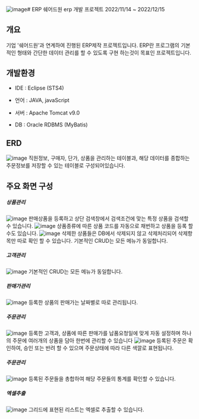 ![image](https://github.com/Haemin0623/erp/assets/112607474/d0325102-c55e-4f75-9c11-83c1f0da44b9)# ERP
쉐어드원 erp 개발 프로젝트
2022/11/14 ~ 2022/12/15


## 개요
기업 '쉐어드원'과 연계하여 진행된 ERP제작 프로젝트입니다.
ERP란 프로그램의 기본적인 형태와 간단한 데이터 관리를 할 수 있도록 구현 하는것이 목표인 프로젝트입니다.
  
## 개발환경
- IDE : Eclipse (STS4)
* 언어 : JAVA, javaScript
+ 서버 : Apache Tomcat v9.0
- DB : Oracle RDBMS (MyBatis)
  
## ERD
![image](https://github.com/Haemin0623/erp/assets/112607474/52c196eb-afad-47f2-8591-f5a4c03be844)
직원정보, 구매자, 단가, 상품을 관리하는 테이블과, 해당 데이터를 종합하는 주문정보를 저장할 수 있는 테이블로 구성되어있습니다.
  
## 주요 화면 구성
##### 상품관리
![image](https://github.com/Haemin0623/erp/assets/112607474/4e616c84-f85d-49b6-91af-93ce49018d15)
판매상품을 등록하고 상단 검색창에서 검색조건에 맞는 특정 상품을 검색할 수 있습니다.
![image](https://github.com/Haemin0623/erp/assets/112607474/4632d357-63ee-4673-916a-d2b5a1d0f4e1)
상품종류에 따른 상품 코드를 자동으로 채번하고 상품을 등록 할 수도 있습니다.
![image](https://github.com/Haemin0623/erp/assets/112607474/a4fc6df2-fb0b-49b6-91f5-336355039422)
삭제한 상품들은 DB에서 삭제되지 않고 삭제처리되어 삭제항목만 따로 확인 할 수 있습니다.
기본적인 CRUD는 모든 메뉴가 동일합니다.

##### 고객관리
![image](https://github.com/Haemin0623/erp/assets/112607474/4a8e12f3-3cb1-48af-8158-8e6c55253fc0)
기본적인 CRUD는 모든 메뉴가 동일합니다.

##### 판매가관리
![image](https://github.com/Haemin0623/erp/assets/112607474/c76be024-6ea0-4569-9378-6dd9ddc04cf3)
등록한 상품의 판매가는 날짜별로 따로 관리됩니다.

##### 주문관리
![image](https://github.com/Haemin0623/erp/assets/112607474/c43e811e-da2c-4e77-974e-be20ea797b11)
등록한 고객과, 상품에 따른 판매가를 납품요청일에 맞게 자동 설정하며 하나의 주문에 여러개의 상품을 담아 한번에 관리할 수 있습니다
![image](https://github.com/Haemin0623/erp/assets/112607474/7a220567-4246-41f6-9291-9ca0639cf07e)
등록된 주문은 확인하여, 승인 또는 반려 할 수 있으며 주문상태에 따라 다른 색깔로 표현됩니다.

##### 주문관리
![image](https://github.com/Haemin0623/erp/assets/112607474/9a8bb6e3-691e-4476-8c7d-e38be2f17f8b)
등록된 주문들을 총합하여 해당 주문들의 통계를 확인할 수 있습니다.

##### 엑셀추출
![image](https://github.com/Haemin0623/erp/assets/112607474/af120f8d-3774-4e22-a96f-8ec900882772)
그리드에 표현된 리스트는 엑셀로 추출할 수 있습니다.
